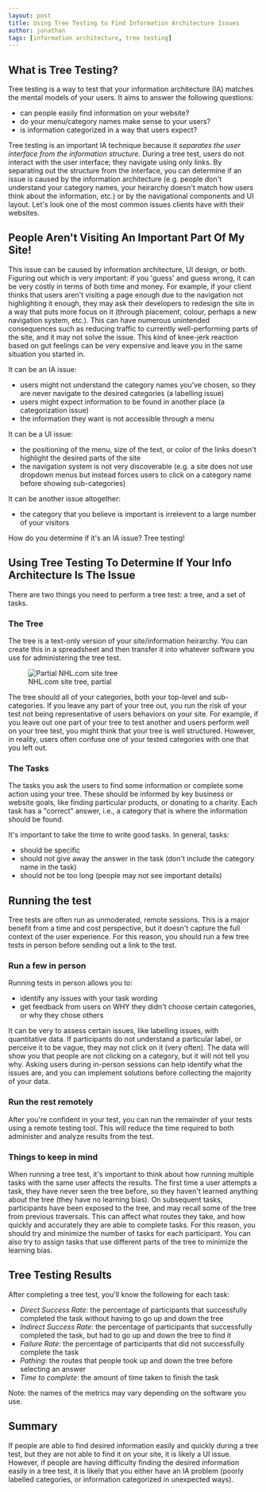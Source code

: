 ```yaml
---
layout: post
title: Using Tree Testing to Find Information Architecture Issues
author: jonathan
tags: [information architecture, tree testing]
---
```


## What is Tree Testing? ##

Tree testing is a way to test that your information architecture (IA) matches the mental models of your users.  It aims to answer the following questions:
* can people easily find information on your website?
* do your menu/category names make sense to your users?
* is information categorized in a way that users expect?

Tree testing is an important IA technique because it _separates the user interface from the information structure._  During a tree test, users do not interact with the user interface; they navigate using only links.  By separating out the structure from the interface, you can determine if an issue is caused by the information architecture (e.g. people don't understand your category names, your heirarchy doesn't match how users think about the information, etc.) or by the navigational components and UI layout.  Let's look one of the most common issues clients have with their websites.

## People Aren't Visiting An Important Part Of My Site! ##

This issue can be caused by information architecture, UI design, or both. Figuring out which is very important: if you 'guess' and guess wrong, it can be very costly in terms of both time and money.  For example, if your client thinks that users aren't visiting a page enough due to the navigation not highlighting it enough, they may ask their developers to redesign the site in a way that puts more focus on it (through placement, colour, perhaps a new navigation system, etc.).  This can have numerous unintended consequences such as reducing traffic to currently well-performing parts of the site, and it may not solve the issue.  This kind of knee-jerk reaction based on gut feelings can be very expensive and leave you in the same situation you started in.

It can be an IA issue:
* users might not understand the category names you've chosen, so they are never navigate to the desired categories (a labelling issue)
* users might expect information to be found in another place (a categorization issue)
* the information they want is not accessible through a menu

It can be a UI issue:
* the positioning of the menu, size of the text, or color of the links doesn't highlight the desired parts of the site
* the navigation system is not very discoverable (e.g. a site does not use dropdown menus but instead forces users to click on a category name before showing sub-categories)

It can be another issue altogether:
* the category that you believe is important is irrelevent to a large number of your visitors

How do you determine if it's an IA issue?  Tree testing!

## Using Tree Testing To Determine If Your Info Architecture Is The Issue ##

There are two things you need to perform a tree test: a tree, and a set of tasks.

### The Tree ###

The tree is a text-only version of your site/information heirarchy.  You can create this in a spreadsheet and then transfer it into whatever software you use for administering the tree test.

<figure class="figure">
  <img src="{{ site.baseurl }}/images/NHL-Tree.png" class="img-responsive" alt="Partial NHL.com site tree" />
  <figcaption class="figure-caption">NHL.com site tree, partial</figcaption>
</figure>

The tree should all of your categories, both your top-level and sub-categories.  If you leave any part of your tree out, you run the risk of your test not being representative of users behaviors on your site. For example, if you leave out one part of your tree to test another and users perform well on your tree test, you might think that your tree is well structured. However, in reality, users often confuse one of your tested categories with one that you left out.

### The Tasks ###

The tasks you ask the users to find some information or complete some action using your tree. These should be informed by key business or website goals, like finding particular products, or donating to a charity. Each task has a "correct" answer, i.e., a category that is where the information should be found.

It's important to take the time to write good tasks. In general, tasks:
* should be specific
* should not give away the answer in the task (don't include the category name in the task)
* should not be too long (people may not see important details)

## Running the test ##

Tree tests are often run as unmoderated, remote sessions. This is a major benefit from a time and cost perspective, but it doesn't capture the full context of the user experience. For this reason, you should run a few tree tests in person before sending out a link to the test.

### Run a few in person ###

Running tests in person allows you to:
* identify any issues with your task wording
* get feedback from users on WHY they didn't choose certain categories, or why they chose others

It can be very to assess certain issues, like labelling issues, with quantitative data. If participants do not understand a particular label, or perceive it to be vague, they may not click on it (very often). The data will show you that people are not clicking on a category, but it will not tell you why. Asking users during in-person sessions can help identify what the issues are, and you can implement solutions before collecting the majority of your data.

### Run the rest remotely ###

After you're confident in your test, you can run the remainder of your tests using a remote testing tool.  This will reduce the time required to both administer and analyze results from the test.

### Things to keep in mind ###

When running a tree test, it's important to think about how running multiple tasks with the same user affects the results. The first time a user attempts a task, they have never seen the tree before, so they haven't learned anything about the tree (they have no learning bias). On subsequent tasks, participants have been exposed to the tree, and may recall some of the tree from previous traversals.  This can affect what routes they take, and how quickly and accurately they are able to complete tasks.  For this reason, you should try and minimize the number of tasks for each participant. You can also try to assign tasks that use different parts of the tree to minimize the learning bias.

## Tree Testing Results ##

After completing a tree test, you'll know the following for each task:
* *Direct Success Rate*: the percentage of participants that successfully completed the task without having to go up and down the tree
* *Indirect Success Rate*: the percentage of participants that successfully completed the task, but had to go up and down the tree to find it
* *Failure Rate*: the percentage of participants that did not successfully complete the task
* *Pathing*: the routes that people took up and down the tree before selecting an answer
* *Time to complete*: the amount of time taken to finish the task

Note: the names of the metrics may vary depending on the software you use.

## Summary ##

If people are able to find desired information easily and quickly during a tree test, but they are not able to find it on your site, it is likely a UI issue.  However, if people are having difficulty finding the desired information easily in a tree test, it is likely that you either have an IA problem (poorly labelled categories, or information categorized in unexpected ways).

